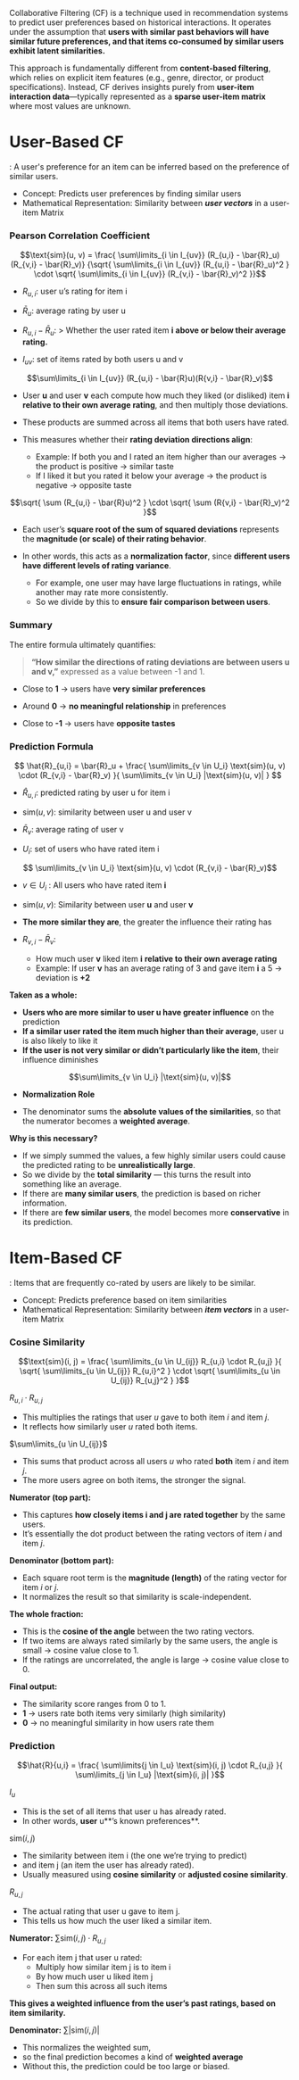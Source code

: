 Collaborative Filtering (CF) is a technique used in recommendation systems to predict user preferences based on historical interactions. It operates under the assumption that **users with similar past behaviors will have similar future preferences, and that items co-consumed by similar users exhibit latent similarities.**

This approach is fundamentally different from **content-based filtering**, which relies on explicit item features (e.g., genre, director, or product specifications). Instead, CF derives insights purely from **user-item interaction data**—typically represented as a **sparse user-item matrix** where most values are unknown.


# User-Based CF
: A user's preference for an item can be inferred based on the preference of similar users.

- Concept: Predicts user preferences by finding similar users
- Mathematical Representation: Similarity between ***user vectors*** in a user-item Matrix

### Pearson Correlation Coefficient

$$\text{sim}(u, v) = \frac{ \sum\limits_{i \in I_{uv}} (R_{u,i} - \bar{R}_u)(R_{v,i} - \bar{R}_v)}
{\sqrt{ \sum\limits_{i \in I_{uv}} (R_{u,i} - \bar{R}_u)^2 } \cdot \sqrt{ \sum\limits_{i \in I_{uv}} (R_{v,i} - \bar{R}_v)^2 }}$$

- $R_{u,i}$: user u’s rating for item i

- $\bar{R}_u$: average rating by user u

- $R_{u,i} - \bar{R}_u$: > Whether the user rated item **i** **above or below their average rating.**

- $I_{uv}$: set of items rated by both users u and v


$$\sum\limits_{i \in I_{uv}} (R_{u,i} - \bar{R}u)(R{v,i} - \bar{R}_v)$$

- User **u** and user **v** each compute how much they liked (or disliked) item **i** **relative to their own average rating**, and then multiply those deviations.

- These products are summed across all items that both users have rated.

-  This measures whether their **rating deviation directions align**:
	- Example: If both you and I rated an item higher than our averages → the product is positive → similar taste
	- If I liked it but you rated it below your average → the product is negative → opposite taste


$$\sqrt{ \sum (R_{u,i} - \bar{R}u)^2 } \cdot \sqrt{ \sum (R{v,i} - \bar{R}_v)^2 }$$

- Each user’s **square root of the sum of squared deviations** represents the **magnitude (or scale) of their rating behavior**.

- In other words, this acts as a **normalization factor**, since **different users have different levels of rating variance**.
	- For example, one user may have large fluctuations in ratings, while another may rate more consistently.
	- So we divide by this to **ensure fair comparison between users**.

### Summary

The entire formula ultimately quantifies:

> **“How similar the directions of rating deviations are between users u and v,”** expressed as a value between -1 and 1.

-  Close to **1** → users have **very similar preferences**

-  Around **0** → **no meaningful relationship** in preferences

-  Close to **-1** → users have **opposite tastes**



### Prediction Formula

$$
\hat{R}_{u,i} = \bar{R}_u + 
\frac{
\sum\limits_{v \in U_i} \text{sim}(u, v) \cdot (R_{v,i} - \bar{R}_v)
}{
\sum\limits_{v \in U_i} |\text{sim}(u, v)|
}
$$

- $\hat{R}_{u,i}$: predicted rating by user u for item i

- $\text{sim}(u, v)$: similarity between user u and user v

- $\bar{R}_v$: average rating of user v

- $U_i$: set of users who have rated item i


$$ \sum\limits_{v \in U_i} \text{sim}(u, v) \cdot (R_{v,i} - \bar{R}_v)$$

- $v \in U_i$ : All users who have rated item **i**

- $\text{sim}(u, v)$: Similarity between user **u** and user **v**

- **The more similar they are**, the greater the influence their rating has

- $R_{v,i} - \bar{R}_v$:
	- How much user **v** liked item **i** **relative to their own average rating**
	- Example: If user **v** has an average rating of 3 and gave item **i** a 5 → deviation is **+2**

  

**Taken as a whole:**
- **Users who are more similar to user u have greater influence** on the prediction
- **If a similar user rated the item much higher than their average**, user u is also likely to like it
- **If the user is not very similar or didn’t particularly like the item**, their influence diminishes


$$\sum\limits_{v \in U_i} |\text{sim}(u, v)|$$

-  **Normalization Role**

- The denominator sums the **absolute values of the similarities**, so that the numerator becomes a **weighted average**.

  

**Why is this necessary?**

- If we simply summed the values, a few highly similar users could cause the predicted rating to be **unrealistically large**.
- So we divide by the **total similarity** — this turns the result into something like an average.
- If there are **many similar users**, the prediction is based on richer information.
- If there are **few similar users**, the model becomes more **conservative** in its prediction.


# Item-Based CF
: Items that are frequently co-rated by users are likely to be similar.

- Concept: Predicts preference based on item similarities
- Mathematical Representation: Similarity between ***item vectors*** in a user-item Matrix

### Cosine Similarity  

$$\text{sim}(i, j) = \frac{ \sum\limits_{u \in U_{ij}} R_{u,i} \cdot R_{u,j} }{ \sqrt{ \sum\limits_{u \in U_{ij}} R_{u,i}^2 } \cdot \sqrt{ \sum\limits_{u \in U_{ij}} R_{u,j}^2 } }$$

$R_{u,i} \cdot R_{u,j}$ 
- This multiplies the ratings that user _u_ gave to both item _i_ and item _j_.
- It reflects how similarly user _u_ rated both items.

$\sum\limits_{u \in U_{ij}}$
- This sums that product across all users _u_ who rated **both** item _i_ and item _j_.
- The more users agree on both items, the stronger the signal.


**Numerator (top part):**
- This captures **how closely items i and j are rated together** by the same users.
- It’s essentially the dot product between the rating vectors of item _i_ and item _j_.


**Denominator (bottom part):**
- Each square root term is the **magnitude (length)** of the rating vector for item _i_ or _j_.
- It normalizes the result so that similarity is scale-independent.


**The whole fraction:**
- This is the **cosine of the angle** between the two rating vectors.
- If two items are always rated similarly by the same users, the angle is small → cosine value close to 1.
- If the ratings are uncorrelated, the angle is large → cosine value close to 0.

**Final output:**
- The similarity score ranges from 0 to 1.
- **1** → users rate both items very similarly (high similarity)
- **0** → no meaningful similarity in how users rate them

### Prediction 

$$\hat{R}{u,i} = \frac{ \sum\limits{j \in I_u} \text{sim}(i, j) \cdot R_{u,j} }{ \sum\limits_{j \in I_u} |\text{sim}(i, j)| }$$

$I_u$
- This is the set of all items that user u has already rated.
- In other words, **user** u**’s known preferences**.


$\text{sim}(i, j)$

- The similarity between item i (the one we’re trying to predict)
- and item j (an item the user has already rated).
- Usually measured using **cosine similarity** or **adjusted cosine similarity**.


$R_{u,j}$
- The actual rating that user u gave to item j.
- This tells us how much the user liked a similar item.


**Numerator:** $\sum \text{sim}(i, j) \cdot R_{u,j}$
- For each item j that user u rated:
	- Multiply how similar item j is to item i
	-  By how much user u liked item j
	-  Then sum this across all such items

**This gives a weighted influence from the user’s past ratings, based on item similarity.**


**Denominator:** $\sum |\text{sim}(i, j)|$

- This normalizes the weighted sum,
- so the final prediction becomes a kind of **weighted average**
- Without this, the prediction could be too large or biased.